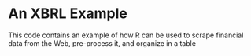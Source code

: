 # An XBRL Example
This code contains an example of how R can be used to scrape financial data from the Web, pre-process it, and organize in a table
